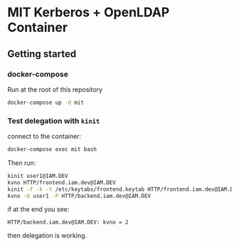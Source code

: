 # MIT Kerberos + OpenLDAP Container

## Getting started

### docker-compose

Run at the root of this repository

```bash
docker-compose up -d mit
```

### Test delegation with `kinit`

connect to the container:

```bash
docker-compose exec mit bash
```

Then run:

```bash
kinit user1@IAM.DEV
kvno HTTP/frontend.iam.dev@IAM.DEV
kinit -f -k -t /etc/keytabs/frontend.keytab HTTP/frontend.iam.dev@IAM.DEV
kvno -U user1 -P HTTP/backend.iam.dev@IAM.DEV
```

if at the end you see:

```
HTTP/backend.iam.dev@IAM.DEV: kvno = 2
```

then delegation is working.

